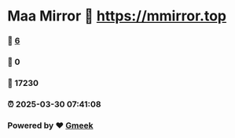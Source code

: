 # Maa Mirror :link: https://mmirror.top 
### :page_facing_up: [6](https://mmirror.top/tag.html) 
### :speech_balloon: 0 
### :hibiscus: 17230 
### :alarm_clock: 2025-03-30 07:41:08 
### Powered by :heart: [Gmeek](https://github.com/Meekdai/Gmeek)

